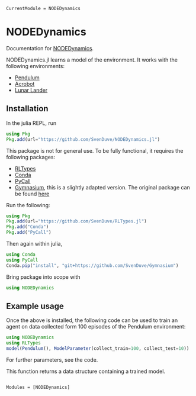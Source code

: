 ```@meta
CurrentModule = NODEDynamics
```

# NODEDynamics

Documentation for [NODEDynamics](https://github.com/SvenDuve/NODEDynamics.jl).

NODEDynamics.jl learns a model of the environment. It works with the following environments:

- [Pendulum](https://gymnasium.farama.org/environments/classic_control/pendulum/)
- [Acrobot](https://gymnasium.farama.org/environments/classic_control/acrobot/)
- [Lunar Lander](https://gymnasium.farama.org/environments/box2d/lunar_lander/)


## Installation

In the julia REPL, run

```julia
using Pkg
Pkg.add(url="https://github.com/SvenDuve/NODEDynamics.jl")
```

This package is not for general use. To be fully functional, it requires the following packages:

- [RLTypes](https://github.com/SvenDuve/RLTypes.jl)
- [Conda](https://github.com/JuliaPy/Conda.jl)
- [PyCall](https://github.com/JuliaPy/PyCall.jl)
- [Gymnasium](https://github.com/SvenDuve/Gymnasium), this is a slightly adapted version. The original package can be found [here](https://github.com/Farama-Foundation/Gymnasium)


Run the following:

```julia
using Pkg
Pkg.add(url="https://github.com/SvenDuve/RLTypes.jl")
Pkg.add("Conda")
Pkg.add("PyCall")
```

Then again within julia,

```julia
using Conda
using PyCall
Conda.pip("install", "git+https://github.com/SvenDuve/Gymnasium")
```


Bring package into scope with

```julia
using NODEDynamics
```

## Example usage


Once the above is installed, the following code can be used to train an agent on data collected form 100 episodes of the Pendulum environment:

```julia
using NODEDynamics
using RLTypes
model(Pendulum(), ModelParameter(collect_train=100, collect_test=10))
```

For further parameters, see the code.

This function returns a data structure containing a trained model. 


```@index
```

```@autodocs
Modules = [NODEDynamics]
```
